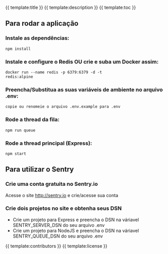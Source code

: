 {{ template:title }}
{{ template:description }}
{{ template:toc }}

## Para rodar a aplicação

### Instale as dependências:
<code>npm install</code>

### Instale e configure o Redis OU crie e suba um Docker assim:
<code>docker run --name redis -p 6379:6379 -d -t redis:alpine</code>

### Preencha/Substitua as suas variáveis de ambiente no arquivo .env:
<code>copie ou renomeie o arquivo .env.example para .env</code>

### Rode a thread da fila:
<code>npm run queue</code>

### Rode a thread principal (Express):
<code>npm start</code>

## Para utilizar o Sentry

### Crie uma conta gratuita no Sentry.io
Acesse o site http://sentry.io e crie/acesse sua conta

### Crie dois projetos no site e obtenha seus DSN
- Crie um projeto para Express e preencha o DSN na váriavel SENTRY_SERVER_DSN do seu arquivo .env
- Crie um projeto para NodeJS e preencha o DSN na váriavel SENTRY_QUEUE_DSN do seu arquivo .env

{{ template:contributors }}
{{ template:license }}